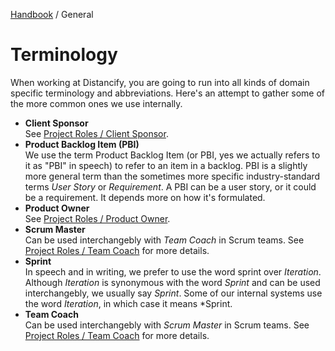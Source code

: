 [Handbook](../README.md) / General

# Terminology

When working at Distancify, you are going to run into all kinds of domain specific terminology and abbreviations. Here's an attempt to gather some of the more common ones we use internally.

- **Client Sponsor**\
See [Project Roles / Client Sponsor](../development/process/project-roles.md#client-sponsor).
- **Product Backlog Item (PBI)**\
We use the term Product Backlog Item (or PBI, yes we actually refers to it as "PBI" in speech) to refer to an item in a backlog. PBI is a slightly more general term than the sometimes more specific industry-standard terms *User Story* or *Requirement*. A PBI can be a user story, or it could be a requirement. It depends more on how it's formulated.
- **Product Owner**\
See [Project Roles / Product Owner](../development/process/project-roles.md#product-owner).
- **Scrum Master**\
Can be used interchangebly with *Team Coach* in Scrum teams. See [Project Roles / Team Coach](../development/process/project-roles.md#team-coach) for more details.
- **Sprint**\
In speech and in writing, we prefer to use the word sprint over *Iteration*. Although *Iteration* is synonymous with the word *Sprint* and can be used interchangebly, we usually say *Sprint*. Some of our internal systems use the word *Iteration*, in which case it means *Sprint.
- **Team Coach**\
Can be used interchangebly with *Scrum Master* in Scrum teams. See [Project Roles / Team Coach](../development/process/project-roles.md#team-coach) for more details.